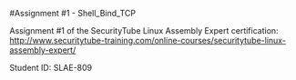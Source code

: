 #Assignment #1 - Shell_Bind_TCP

Assignment #1 of the SecurityTube Linux Assembly Expert certification:
http://www.securitytube-training.com/online-courses/securitytube-linux-assembly-expert/

Student ID: SLAE-809 
